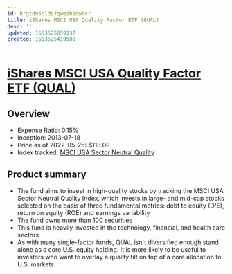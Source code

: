 ```yaml
---
id: hrgtdn5blds7qwezh2dw8cr
title: iShares MSCI USA Quality Factor ETF (QUAL)
desc: ''
updated: 1653525659137
created: 1653525419580
---
```

# [iShares MSCI USA Quality Factor ETF (QUAL)](https://etfdb.com/etf/QUAL/#etf-ticker-profile)

## Overview

- Expense Ratio: 0.15%
- Inception: 2013-07-18
- Price as of 2022-05-25: $118.09
- Index tracked: [MSCI USA Sector Neutral Quality](https://etfdb.com/index/msci-usa-sector-neutral-quality/)

## Product summary

- The fund aims to invest in high-quality stocks by tracking the MSCI USA Sector Neutral Quality Index, which invests in large- and mid-cap stocks selected on the basis of three fundamental metrics: debt to equity (D/E), return on equity (ROE) and earnings variability
- The fund owns more than 100 securities
- This fund is heavily invested in the technology, financial, and health care sectors
- As with many single-factor funds, QUAL isn't diversified enough stand alone as a core U.S. equity holding. It is more likely to be useful to investors who want to overlay a quality tilt on top of a core allocation to U.S. markets.